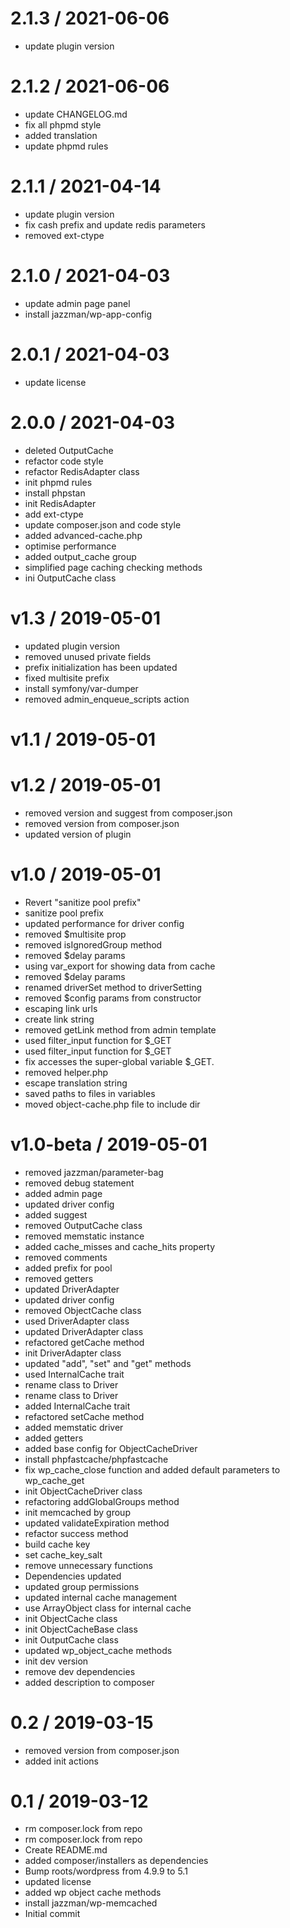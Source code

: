
2.1.3 / 2021-06-06
==================

  * update plugin version

2.1.2 / 2021-06-06
==================

  * update CHANGELOG.md
  * fix all phpmd style
  * added translation
  * update phpmd rules

2.1.1 / 2021-04-14
==================

  * update plugin version
  * fix cash prefix and update redis parameters
  * removed ext-ctype

2.1.0 / 2021-04-03
==================

  * update admin page panel
  * install jazzman/wp-app-config

2.0.1 / 2021-04-03
==================

  * update license

2.0.0 / 2021-04-03
==================

  * deleted OutputCache
  * refactor code style
  * refactor RedisAdapter class
  * init phpmd rules
  * install phpstan
  * init RedisAdapter
  * add ext-ctype
  * update composer.json and code style
  * added advanced-cache.php
  * optimise performance
  * added output_cache group
  * simplified page caching checking methods
  * ini OutputCache class

v1.3 / 2019-05-01
=================

  * updated plugin version
  * removed unused private fields
  * prefix initialization has been updated
  * fixed multisite prefix
  * install symfony/var-dumper
  * removed admin_enqueue_scripts action

v1.1 / 2019-05-01
=================



v1.2 / 2019-05-01
=================

  * removed version and suggest from composer.json
  * removed version from composer.json
  * updated version of plugin

v1.0 / 2019-05-01
=================

  * Revert "sanitize pool prefix"
  * sanitize pool prefix
  * updated performance for driver config
  * removed $multisite prop
  * removed isIgnoredGroup method
  * removed $delay params
  * using var_export for showing data from cache
  * removed $delay params
  * renamed driverSet method to driverSetting
  * removed $config params from constructor
  * escaping link urls
  * create link string
  * removed getLink method from admin template
  * used filter_input function for $_GET
  * used filter_input function for $_GET
  * fix accesses the super-global variable $_GET.
  * removed helper.php
  * escape translation string
  * saved paths to files in variables
  * moved object-cache.php file to include dir

v1.0-beta / 2019-05-01
======================

  * removed jazzman/parameter-bag
  * removed debug statement
  * added admin page
  * updated driver config
  * added suggest
  * removed OutputCache class
  * removed memstatic instance
  * added cache_misses and cache_hits property
  * removed comments
  * added prefix for pool
  * removed getters
  * updated DriverAdapter
  * updated driver config
  * removed ObjectCache class
  * used DriverAdapter class
  * updated DriverAdapter class
  * refactored getCache method
  * init DriverAdapter class
  * updated "add", "set" and "get" methods
  * used InternalCache trait
  * rename class to Driver
  * rename class to Driver
  * added InternalCache trait
  * refactored setCache method
  * added memstatic driver
  * added getters
  * added base config for ObjectCacheDriver
  * install phpfastcache/phpfastcache
  * fix wp_cache_close function and added default parameters to wp_cache_get
  * init ObjectCacheDriver class
  * refactoring addGlobalGroups method
  * init memcached by group
  * updated validateExpiration method
  * refactor success method
  * build cache key
  * set cache_key_salt
  * remove unnecessary functions
  * Dependencies updated
  * updated group permissions
  * updated internal cache management
  * use ArrayObject class for internal cache
  * init ObjectCache class
  * init ObjectCacheBase class
  * init OutputCache class
  * updated wp_object_cache methods
  * init dev version
  * remove dev dependencies
  * added description to composer

0.2 / 2019-03-15
================

  * removed version from composer.json
  * added init actions

0.1 / 2019-03-12
================

  * rm composer.lock from repo
  * rm composer.lock from repo
  * Create README.md
  * added composer/installers as dependencies
  * Bump roots/wordpress from 4.9.9 to 5.1
  * updated license
  * added wp object cache methods
  * install jazzman/wp-memcached
  * Initial commit
